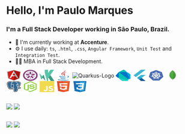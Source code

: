 # Hello, I'm Paulo Marques
### I'm a Full Stack Developer working in São Paulo, Brazil.

- 🏢 I'm currently working at **Accenture**.
- ⚙️ I use daily: `ts`, `.html`, `.css`, `Angular Framework`, `Unit Test` and `Integration Test`.
- 👨‍🎓 MBA in Full Stack Development.
 
<div style="display: inline_block">
  <img align="center" alt="Angular-Log" height="30" width="40" src="https://raw.githubusercontent.com/devicons/devicon/master/icons/angularjs/angularjs-original.svg">
 <img align="center" alt="Jamine-Log" height="30" width="40" src="https://raw.githubusercontent.com/devicons/devicon/master/icons/jasmine/jasmine-plain.svg">
 <img align="center" alt="Karma-Log" height="30" width="40" src="https://raw.githubusercontent.com/devicons/devicon/master/icons/karma/karma-original.svg">
  <img align="center" alt="Java-Logo" height="30" width="40" src="https://raw.githubusercontent.com/devicons/devicon/master/icons/java/java-original.svg">
  <img align="center" alt="Quarkus-Logo" height="30" width="30" src="https://pbs.twimg.com/profile_images/1123882083900850177/Wtda2djF_400x400.png">
  <img align="center" alt="Dart-Logo" height="30" width="40" src="https://raw.githubusercontent.com/devicons/devicon/master/icons/dart/dart-original.svg">
  <img align="center" alt="Flutter-Logo" height="30" width="40" src="https://raw.githubusercontent.com/devicons/devicon/master/icons/flutter/flutter-original.svg">
  <img align="center" alt="Kubernetes-Logo" height="30" width="40" src="https://raw.githubusercontent.com/devicons/devicon/master/icons/kubernetes/kubernetes-plain.svg">
  <img align="center" alt="MongoDB-Logo" height="30" width="40" src="https://raw.githubusercontent.com/devicons/devicon/master/icons/mongodb/mongodb-original.svg">
  <img align="center" alt="PostgresSql-Logo" height="30" width="40" src="https://raw.githubusercontent.com/devicons/devicon/master/icons/postgresql/postgresql-original.svg">
  <img align="center" alt="NodeJS-Logo" height="30" width="40" src="https://raw.githubusercontent.com/devicons/devicon/master/icons/nodejs/nodejs-original.svg">
  <img align="center" alt="Js-Logo" height="30" width="40" src="https://raw.githubusercontent.com/devicons/devicon/master/icons/javascript/javascript-plain.svg">
  <img align="center" alt="HTML5-Logo" height="30" width="40" src="https://raw.githubusercontent.com/devicons/devicon/master/icons/html5/html5-original.svg">
  <img align="center" alt="CSS-Logo" height="30" width="40" src="https://raw.githubusercontent.com/devicons/devicon/master/icons/css3/css3-original.svg">  
</div>

##
<div>
<img height="180em" src="https://github-readme-stats.vercel.app/api?username=pauloedums&show_icons=true&theme=dark&include_all_commits=true&count_private=true"/>
<img height="180em" src="https://github-readme-stats.vercel.app/api/top-langs/?username=pauloedums&layout=compact&theme=dark&langs_count=7"/>
</div>

##
<div>
 <a href="https://www.linkedin.com/in/pauloedums/"><img src="https://img.shields.io/badge/-LinkedIn-%230077B5?style=?style=flat-square&logo=linkedin&logoColor=white"></a> 
 <a href = "mailto:pauloedums@gmail.com"><img src="https://img.shields.io/badge/-Gmail-%23333?style=flat-square&logo=gmail&logoColor=white"></a>
</div>
